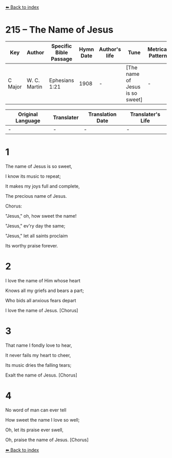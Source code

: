 [⬅️ Back to index](../README.md)

# 215 – The Name of Jesus

Key | Author   | Specific Bible Passage     |Hymn Date |Author's life |Tune |Metrical Pattern   |Composer/Source
-- | --------- | ---------------------------|----------|--------------|-----|-------------------|-------------  
C Major |W. C. Martin |Ephesians 1:21 |1908 |- |[The name of Jesus is so sweet] |- |E. S. Lorenz

Original Language | Translater | Translation Date   | Translater's Life  
----------------- | --------- | --------------------|-------------     
\- |- |- |-




# 1

The name of Jesus is so sweet,

I know its music to repeat;

It makes my joys full and complete,

The precious name of Jesus.



Chorus:

"Jesus," oh, how sweet the name!

"Jesus," ev'ry day the same;

"Jesus," let all saints proclaim

Its worthy praise forever.



# 2

I love the name of Him whose heart

Knows all my griefs and bears a part;

Who bids all anxious fears depart

I love the name of Jesus.  [Chorus]



# 3

That name I fondly love to hear,

It never fails my heart to cheer,

Its music dries the falling tears;

Exalt the name of Jesus.  [Chorus]



# 4

No word of man can ever tell

How sweet the name I love so well;

Oh, let its praise ever swell,

Oh, praise the name of Jesus.  [Chorus]





[⬅️ Back to index](../README.md)
